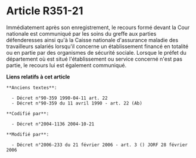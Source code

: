# Article R351-21

Immédiatement après son enregistrement, le recours formé devant la Cour nationale est communiqué par les soins du greffe aux
parties défenderesses ainsi qu'à la Caisse nationale d'assurance maladie des travailleurs salariés lorsqu'il concerne un
établissement financé en totalité ou en partie par des organismes de sécurité sociale. Lorsque le préfet du département où
est situé l'établissement ou service concerné n'est pas partie, le recours lui est également communiqué.

**Liens relatifs à cet article**

	**Anciens textes**:

	  - Décret n°90-359 1990-04-11 art. 22
	  - Décret n°90-359 du 11 avril 1990 - art. 22 (Ab)

	**Codifié par**:

	  - Décret n°2004-1136 2004-10-21

	**Modifié par**:

	  - Décret n°2006-233 du 21 février 2006 - art. 3 () JORF 28 février 2006
